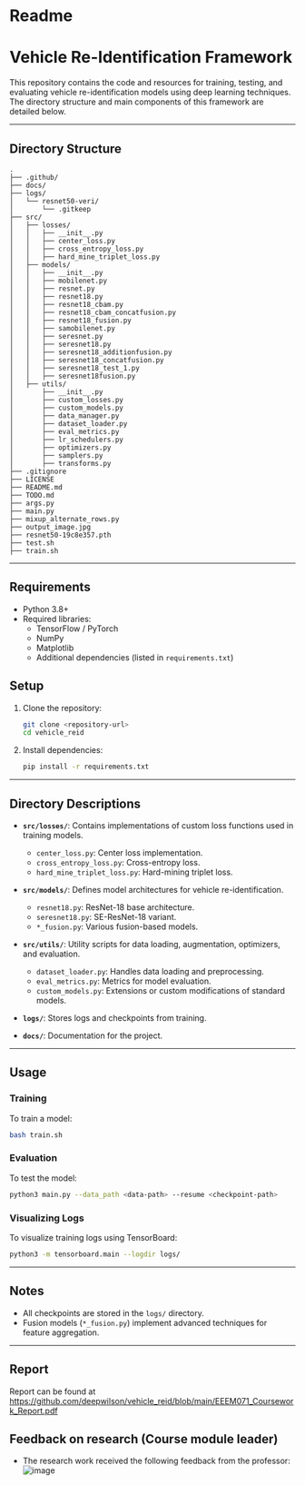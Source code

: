 # Readme 
# Vehicle Re-Identification Framework

This repository contains the code and resources for training, testing, and evaluating vehicle re-identification models using deep learning techniques. The directory structure and main components of this framework are detailed below.

---

## Directory Structure

```
.
├── .github/
├── docs/
├── logs/
│   └── resnet50-veri/
│       └── .gitkeep
├── src/
│   ├── losses/
│   │   ├── __init__.py
│   │   ├── center_loss.py
│   │   ├── cross_entropy_loss.py
│   │   ├── hard_mine_triplet_loss.py
│   ├── models/
│   │   ├── __init__.py
│   │   ├── mobilenet.py
│   │   ├── resnet.py
│   │   ├── resnet18.py
│   │   ├── resnet18_cbam.py
│   │   ├── resnet18_cbam_concatfusion.py
│   │   ├── resnet18_fusion.py
│   │   ├── samobilenet.py
│   │   ├── seresnet.py
│   │   ├── seresnet18.py
│   │   ├── seresnet18_additionfusion.py
│   │   ├── seresnet18_concatfusion.py
│   │   ├── seresnet18_test_1.py
│   │   ├── seresnet18fusion.py
│   ├── utils/
│       ├── __init__.py
│       ├── custom_losses.py
│       ├── custom_models.py
│       ├── data_manager.py
│       ├── dataset_loader.py
│       ├── eval_metrics.py
│       ├── lr_schedulers.py
│       ├── optimizers.py
│       ├── samplers.py
│       ├── transforms.py
├── .gitignore
├── LICENSE
├── README.md
├── TODO.md
├── args.py
├── main.py
├── mixup_alternate_rows.py
├── output_image.jpg
├── resnet50-19c8e357.pth
├── test.sh
├── train.sh
```

---

## Requirements

- Python 3.8+
- Required libraries:
  - TensorFlow / PyTorch
  - NumPy
  - Matplotlib
  - Additional dependencies (listed in `requirements.txt`)

## Setup

1. Clone the repository:
   ```bash
   git clone <repository-url>
   cd vehicle_reid
   ```

2. Install dependencies:
   ```bash
   pip install -r requirements.txt
   ```

---

## Directory Descriptions

- **`src/losses/`**: Contains implementations of custom loss functions used in training models.
  - `center_loss.py`: Center loss implementation.
  - `cross_entropy_loss.py`: Cross-entropy loss.
  - `hard_mine_triplet_loss.py`: Hard-mining triplet loss.

- **`src/models/`**: Defines model architectures for vehicle re-identification.
  - `resnet18.py`: ResNet-18 base architecture.
  - `seresnet18.py`: SE-ResNet-18 variant.
  - `*_fusion.py`: Various fusion-based models.

- **`src/utils/`**: Utility scripts for data loading, augmentation, optimizers, and evaluation.
  - `dataset_loader.py`: Handles data loading and preprocessing.
  - `eval_metrics.py`: Metrics for model evaluation.
  - `custom_models.py`: Extensions or custom modifications of standard models.

- **`logs/`**: Stores logs and checkpoints from training.

- **`docs/`**: Documentation for the project.

---

## Usage

### Training

To train a model:
```bash
bash train.sh
```

### Evaluation

To test the model:
```bash
python3 main.py --data_path <data-path> --resume <checkpoint-path>
```

### Visualizing Logs

To visualize training logs using TensorBoard:
```bash
python3 -m tensorboard.main --logdir logs/
```

---


## Notes

- All checkpoints are stored in the `logs/` directory.
- Fusion models (`*_fusion.py`) implement advanced techniques for feature aggregation.

---
## Report
Report can be found at https://github.com/deepwilson/vehicle_reid/blob/main/EEEM071_Coursework_Report.pdf
## Feedback on research (Course module leader)

- The research work received the following feedback from the professor: 
![image](https://github.com/user-attachments/assets/2e0204e8-1a4e-4a74-b0fd-4d4098db9f8b)

